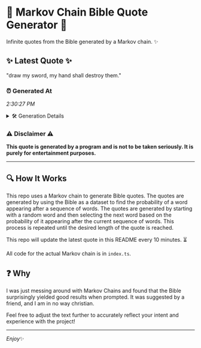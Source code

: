 # 📖 Markov Chain Bible Quote Generator 📖

Infinite quotes from the Bible generated by a Markov chain. ✨

## ✨ Latest Quote ✨
"draw my sword, my hand shall destroy them."

### ⏰ Generated At
*2:30:27 PM*

<details>
    <summary>🛠️ Generation Details</summary>
    <p>
        <strong>🌱 Seed:</strong> draw<br>
        <strong>🔄 Iterations:</strong> 7<br>
        <strong>📜 Context History:</strong><br>[ draw ]: my<br>[ draw, my ]: sword,<br>[ draw, my, sword, ]: my<br>[ draw, my, sword,, my ]: hand<br>[ draw, my, sword,, my, hand ]: shall<br>[ draw, my, sword,, my, hand, shall ]: destroy<br>[ my, sword,, my, hand, shall, destroy ]: them.<br>
    </p>
</details>

### ⚠️ Disclaimer ⚠️
**This quote is generated by a program and is not to be taken seriously. It is purely for entertainment purposes.**

---

## 🔍 How It Works

This repo uses a Markov chain to generate Bible quotes. The quotes are generated by using the Bible as a dataset to find the probability of a word appearing after a sequence of words. The quotes are generated by starting with a random word and then selecting the next word based on the probability of it appearing after the current sequence of words. This process is repeated until the desired length of the quote is reached.

This repo will update the latest quote in this README every 10 minutes. ⏳

All code for the actual Markov chain is in `index.ts`.

## ❓ Why

I was just messing around with Markov Chains and found that the Bible surprisingly yielded good results when prompted. 
It was suggested by a friend, and I am in no way christian.

Feel free to adjust the text further to accurately reflect your intent and experience with the project!

---

*Enjoy*✨
